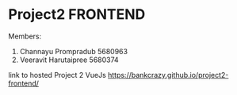 # Project2 FRONTEND

Members:
  1. Channayu Prompradub   5680963
  2. Veeravit Harutaipree  5680374

link to hosted Project 2 VueJs https://bankcrazy.github.io/project2-frontend/
